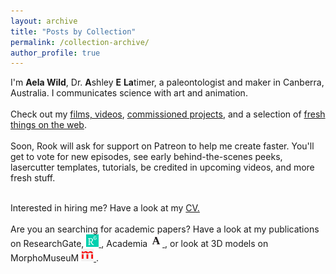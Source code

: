 ```yaml
---
layout: archive
title: "Posts by Collection"
permalink: /collection-archive/
author_profile: true
---
```


<p>
I'm <b>Aela Wild</b>, Dr. <b>A</b>shley <b>E</b> <b>La</b>timer, a paleontologist and maker in Canberra, Australia. I communicates science with art and animation.
<br><br> 
Check out my <a href="vids.html">films, videos</a>, <a href="commissions.html">commissioned projects</a>, and a selection of <a href="articles.html"> fresh things on the web</a>. 
<br> <br>
Soon, Rook will ask for support on Patreon to help me create faster. You'll get to vote for new episodes, see early behind-the-scenes peeks, lasercutter templates, tutorials, be credited in upcoming videos, and more fresh stuff. 
<br><br>
 
Interested in hiring me? Have a look at my <a href="CV.docx" download="Latimer-WildCV.docx">CV.</a> 
<br><br>
Are you an searching for academic papers? Have a look at my publications on ResearchGate, <a href="https://www.researchgate.net/profile/Ashley_Latimer"><img src="rg.png" height="20px" alt="ResearchGate"> </a>, Academia <a href="http://uzh.academia.edu/AshleyLatimer"><img src="academia.png" height="20px" alt="Academia.edu"> </a>, or look at 3D models on MorphoMuseuM <a href="http://morphomuseum.com/articles/search/search_for:latimer"><img src="mm.png" height="20px" alt="MorphoMuseuM"> </a>. 
